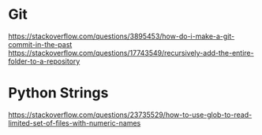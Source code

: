 # Git
https://stackoverflow.com/questions/3895453/how-do-i-make-a-git-commit-in-the-past
https://stackoverflow.com/questions/17743549/recursively-add-the-entire-folder-to-a-repository

# Python Strings
https://stackoverflow.com/questions/23735529/how-to-use-glob-to-read-limited-set-of-files-with-numeric-names